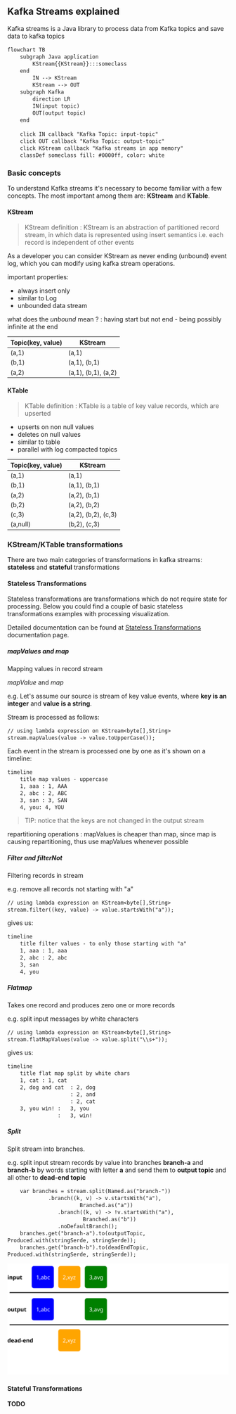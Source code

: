 ## Kafka Streams explained

Kafka streams is a Java library to process data from Kafka topics and save data to kafka topics

```mermaid
flowchart TB
    subgraph Java application
        KStream{{KStream}}:::someclass
    end
        IN --> KStream
        KStream --> OUT
    subgraph Kafka
        direction LR
        IN(input topic) 
        OUT(output topic)
    end
        
    click IN callback "Kafka Topic: input-topic"
    click OUT callback "Kafka Topic: output-topic"
    click KStream callback "Kafka streams in app memory"
    classDef someclass fill: #0000ff, color: white
```
### Basic concepts

To understand Kafka streams it's necessary to become familiar with a few concepts. 
The most important among them are: **KStream** and **KTable**.

#### KStream

> KStream definition
: KStream is an abstraction of partitioned record stream, in which data is represented using insert semantics 
> i.e. each record is independent of other events 

As a developer you can consider KStream as never ending (unbound) event log, 
which you can modify using kafka stream operations.

important properties:
- always insert only
- similar to Log
- unbounded data stream

what does the *unbound* mean ?
: having start but not end - being possibly infinite at the end


| Topic(key, value) | KStream             |
|-------------------|---------------------|
| (a,1)             | (a,1)               |
| (b,1)             | (a,1), (b,1)        | 
| (a,2)             | (a,1), (b,1), (a,2) |


#### KTable


> KTable definition
: KTable is a table of key value records, which are upserted 

- upserts on non null values
- deletes on null values
- similar to table
- parallel with log compacted topics


| Topic(key, value) | KStream             |
|-------------------|---------------------|
| (a,1)             | (a,1)               |
| (b,1)             | (a,1), (b,1)        | 
| (a,2)             | (a,2), (b,1)        |
| (b,2)             | (a,2), (b,2)        |
| (c,3)             | (a,2), (b,2), (c,3) |
| (a,null)          | (b,2), (c,3)        |


### KStream/KTable transformations

There are two main categories of transformations in kafka streams: **stateless** and **stateful** transformations


#### Stateless Transformations
Stateless transformations are transformations which do not require state for processing.
Below you could find a couple of basic stateless transformations examples with processing visualization. 

Detailed documentation can be found at [Stateless Transformations] documentation page.

##### mapValues and map 

Mapping values in record stream

*mapValue* and *map*

e.g.
Let's assume our source is stream of key value events, where **key is an integer** and **value is a string**.

Stream is processed as follows:
```jshelllanguage
// using lambda expression on KStream<byte[],String>
stream.mapValues(value -> value.toUpperCase());
```
Each event in the stream is processed one by one as it's shown on a timeline:
 
```mermaid
timeline
    title map values - uppercase
    1, aaa : 1, AAA
    2, abc : 2, ABC     
    3, san : 3, SAN
    4, you: 4, YOU
```
> TIP: notice that the keys are not changed in the output stream

repartitioning operations
: mapValues is cheaper than map, since map is causing repartitioning,
thus use mapValues whenever possible


##### Filter and filterNot

Filtering records in stream

e.g. remove all records not starting with "a"

```jshelllanguage
// using lambda expression on KStream<byte[],String>
stream.filter((key, value) -> value.startsWith("a"));
```
gives us:
```mermaid
timeline
    title filter values - to only those starting with "a"
    1, aaa : 1, aaa
    2, abc : 2, abc     
    3, san 
    4, you
```
##### Flatmap

Takes one record and produces zero one or more records

e.g. split input messages by white characters

```jshelllanguage
// using lambda expression on KStream<byte[],String>
stream.flatMapValues(value -> value.split("\\s+"));
```
gives us:
```mermaid
timeline
    title flat map split by white chars
    1, cat : 1, cat
    2, dog and cat  : 2, dog     
                    : 2, and
                    : 2, cat
    3, you win! :   3, you
                :   3, win!
```
##### Split

Split stream into branches.

e.g. split input stream records by value into branches **branch-a** and **branch-b** 
by words starting with letter **a** and send them to **output topic** and all other to **dead-end topic**

```jshelllanguage
    var branches = stream.split(Named.as("branch-"))
             .branch((k, v) -> v.startsWith("a"), 
                       Branched.as("a"))
                .branch((k, v) -> !v.startsWith("a"),
                        Branched.as("b"))
                .noDefaultBranch();
    branches.get("branch-a").to(outputTopic, Produced.with(stringSerde, stringSerde));
    branches.get("branch-b").to(deadEndTopic, Produced.with(stringSerde, stringSerde));
```

![Split diagram](split_diagram.svg "split diagram")

#### Stateful Transformations

**TODO**

[Stateless Transformations]: https://docs.confluent.io/platform/current/streams/developer-guide/dsl-api.html#stateless-transformations
